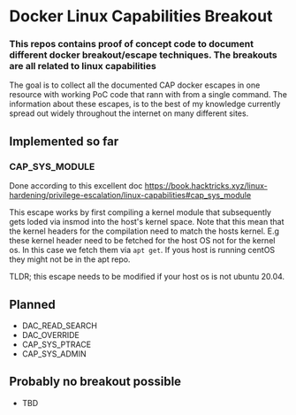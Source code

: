 # Docker Linux Capabilities Breakout
### This repos contains proof of concept code to document different docker breakout/escape techniques. The breakouts are all related to linux capabilities

The goal is to collect all the documented CAP docker escapes in one resource with working PoC code that rann with from a single command.
The information about these escapes, is to the best of my knowledge currently spread out widely throughout the internet on many different sites.

## Implemented so far
### CAP_SYS_MODULE
Done according to this excellent doc https://book.hacktricks.xyz/linux-hardening/privilege-escalation/linux-capabilities#cap_sys_module

This escape works by first compiling a kernel module that subsequently gets loded via insmod into the host's kernel space.
Note that this mean that the kernel headers for the compilation need to match the hosts kernel.
E.g these kernel header need to be fetched for the host OS not for the kernel os.
In this case we fetch them via `apt get`. If yous host is running centOS they might not be in the apt repo.

TLDR; this escape needs to be modified if your host os is not ubuntu 20.04.

## Planned

* DAC_READ_SEARCH
* DAC_OVERRIDE
* CAP_SYS_PTRACE
* CAP_SYS_ADMIN

## Probably no breakout possible
* TBD


